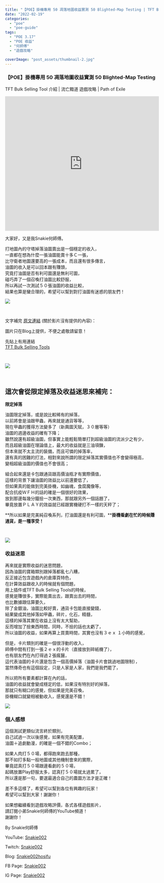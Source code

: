 ```yaml
---
title: "【POE】掛機專用 50 凋落地圖收益實測 50 Blighted-Map Testing | TFT Bulk Selling Tool 介紹 | 流亡黯道 遊戲攻略 | Path of Exile"
date: "2022-02-19"
categories: 
  - "poe"
  - "poe-guide"
tags: 
  - "POE 3.17"
  - "POE 收益"
  - "何師傅"
  - "遊戲攻略"

coverImage: "post_assets/thumbnail-2.jpg"
---
```


### 【POE】掛機專用 50 凋落地圖收益實測 50 Blighted-Map Testing  
TFT Bulk Selling Tool 介紹 | 流亡黯道 遊戲攻略 | Path of Exile

  
<iframe width="100%" height="440"src="https://www.youtube.com/embed/x9aFMstWdKE" 
  title="YouTube video player" frameborder="0" allow="accelerometer; autoplay;
  clipboard-write; encrypted-media; gyroscope; picture-in-picture; web-share"
  referrerpolicy="strict-origin-when-cross-origin" allowfullscreen></iframe>

  
大家好，又是我Snakie何師傅。  

  
打地圖內的守塔掉落油圖賣出是一個穩定的收入，  
一直都在想為什麼一張油圖能賣十多Ｃ一張，  
比守衛者地圖還要高的一張成本，而且還有很多傳言，  
油圖的收入是可以回本跟有賺頭，  
究竟打油圖是否有利可圖還是無利可圖，  
碰巧弄了一個召喚打油圖比較舒服，  
所以再試一次測試５０張油圖的收益比較，  
結果也算是蠻合理的，希望可以幫到對打油圖有迷惑的朋友們！  

  
![](post_assets/1-5-1024x527.png)  

  
   

  
文字補完 [原文連結](https://snakie002hosifu.blog/3-17-50Blight/) (關於影片沒有提供的內容)：  

  
圖片只在Blog上提供，不便之處敬請留意！  

  
先貼上有用連結  
[TFT Bulk Selling Tools](https://the-forbidden-trove.github.io/bulk-selling-tool/)  

  
   

  
![](post_assets/3-3-1024x548.png)  

  
   

## 這次會從**限定掉落**及**收益迷思**來補完：

  
**限定掉落**  

  
油圖限定掉落，或是說比較稀有的掉落，  
以前將會是油跟甲蟲，再來就是通貨等等，  
現在甲蟲的獲得方法變多了（新輿圖天賦，３０層等等）  
油圖的週邊收益的確有下降；  
雖然說還有超級油圖，但事實上能輕鬆簡單打到超級油圖的流派少之有少，  
而且超級油圖在理論值上，最大的收益就是三油項鍊，  
但本來就不太主流的裝備，而且可憐的掉落率，  
還有真的困難的打法，相對來說所謂的限定掉落其實價值也不會變得極高，  
變相超級油圖的價值也不會很高；  

  
組合起來還是卡包跟通貨跟高價油瓶才有實際價值，  
這樣的背景下讓油圖的效益比以前還要低了，  
但如果真的能做到完美掛機，如幽魂，食腐魔像等，  
配合抗疫ＷＦＨ的話的確是一個很好的效果，  
放到那邊每幾分鐘撿一次東西，那就跟另外一個話題了，  
畢竟放置ＰＬＡＹ的效益就已經跟實機硬打不一樣的天秤了；  

  
**所以如果是完美純召喚系列，打油圖還是有利可圖，****掛機看劇在忙的時候賺通貨，是一種享受！**  

  
   

  
![](post_assets/2-4-1024x606.png)  

  

### **收益迷思**

  
再來就是實際收益的迷思問題，  
因為油圖的寶箱類別跟掉落都亂七八糟，  
反正接近包含遊戲內的倉庫頁特色，  
在計算效益跟收入的時候就有個問題，  
用上插件或TFT Bulk Selling Tools的時候，  
感覺是賺很多，實際能賣出去，跟賣出去的時間，  
也比數據跟估算要久，  
除了金銀油，油圖比較好賣，通貨卡包能直接變錢，  
結果變成其他掉落如甲蟲，碎片，化石，精髓，  
這樣的掉落其實在收益上沒有太大幫助，  
反而增加了撿東西時間，同時，不撿的話也太虧了，  
所以油圖的收益，如果再算上買賣時間，其實也沒有３ｅｘ １小時的感覺，  

  
但是，卡片類別的確是一個很浮動的收入，  
師傅中間有打到一張２ｅｘ的卡片（直接放到碎紙機了），  
也有朋友們在內打得過２張瘋醫，  
這代表油圖的卡片還是包含一個高價掉落（油圖卡片會跳過地圖限制），  
當然傳奇也有這個設定，只是人家是人家，我們是我們罷了，  

  
所以把所有要素都計算在內的話，  
油圖的收益就會變成穩定的低，如果沒有特別好的掉落，  
那就只有糊口的感覺，但如果是完美召喚，  
掛機糊口就變相被動收入，感覺還是不錯！  

  
![](post_assets/4-2.png)  

### **個人感想**

  
這個測試更類似流言終於類別，  
自己試過一次以後感覺，如果有完美配置，  
油圖＋追劇動漫，的確是一個不錯的Combo；  

  
如果人肉打５０場，都得跑來跑去那種，  
那不如打多點一般地圖或其他機制會來的實際，  
畢竟認真打５０場跟邊看劇的５０場，  
起碼放置Play舒服太多，認真打５０場就太過累了，  
所以還是那一句，要選最適合自己的農圖方法才是正確！  

  
差不多這樣了，希望可以幫到各位有興趣的玩家！  
希望可以幫到大家！謝謝你！  

  
如果想繼續看到遊戲攻略評價，各式各樣遊戲影片，  
請訂閱小弟Snakie何師傅的YouTube頻道！  
謝謝你！  

  
By Snakie何師傅  

  
YouTube: [Snakie002](https://www.youtube.com/channel/UCDOMLG_RBSoqVHK3sIYJeLA)  

  
Twitch: [Snakie002](https://www.twitch.tv/snakie002/)  

  
Blog: [Snakie002hosifu](https://snakie002hosifu.blog/)  

  
FB Page: [Snakie002](https://www.facebook.com/Snakie002/)  

  
IG Page: [Snakie002](https://www.instagram.com/snakie002/)
